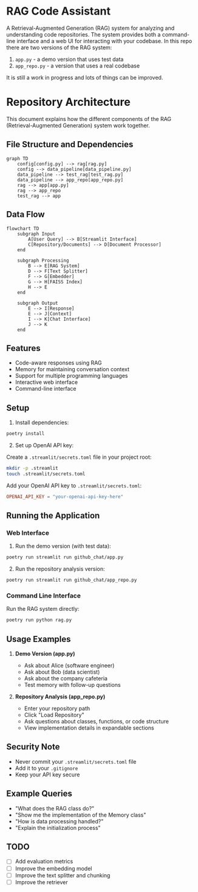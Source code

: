 # RAG Code Assistant

A Retrieval-Augmented Generation (RAG) system for analyzing and understanding code repositories. The system provides both a command-line interface and a web UI for interacting with your codebase. In this repo there are two versions of the RAG system:

1. `app.py` - a demo version that uses test data
2. `app_repo.py` - a version that uses a real codebase

It is still a work in progress and lots of things can be improved.

# Repository Architecture

This document explains how the different components of the RAG (Retrieval-Augmented Generation) system work together.

## File Structure and Dependencies

```mermaid
graph TD
    config[config.py] --> rag[rag.py]
    config --> data_pipeline[data_pipeline.py]
    data_pipeline --> test_rag[test_rag.py]
    data_pipeline --> app_repo[app_repo.py]
    rag --> app[app.py]
    rag --> app_repo
    test_rag --> app
```

## Data Flow

```mermaid
flowchart TD
    subgraph Input
        A[User Query] --> B[Streamlit Interface]
        C[Repository/Documents] --> D[Document Processor]
    end

    subgraph Processing
        B --> E[RAG System]
        D --> F[Text Splitter]
        F --> G[Embedder]
        G --> H[FAISS Index]
        H --> E
    end

    subgraph Output
        E --> I[Response]
        E --> J[Context]
        I --> K[Chat Interface]
        J --> K
    end
```

## Features

- Code-aware responses using RAG
- Memory for maintaining conversation context
- Support for multiple programming languages
- Interactive web interface
- Command-line interface

## Setup

1. Install dependencies:
```bash
poetry install
```

2. Set up OpenAI API key:

Create a `.streamlit/secrets.toml` file in your project root:
```bash
mkdir -p .streamlit
touch .streamlit/secrets.toml
```

Add your OpenAI API key to `.streamlit/secrets.toml`:
```toml
OPENAI_API_KEY = "your-openai-api-key-here"
```

## Running the Application

### Web Interface

1. Run the demo version (with test data):
```bash
poetry run streamlit run github_chat/app.py
```

2. Run the repository analysis version:
```bash
poetry run streamlit run github_chat/app_repo.py
```

### Command Line Interface

Run the RAG system directly:
```bash
poetry run python rag.py
```

## Usage Examples

1. **Demo Version (app.py)**
   - Ask about Alice (software engineer)
   - Ask about Bob (data scientist)
   - Ask about the company cafeteria
   - Test memory with follow-up questions

2. **Repository Analysis (app_repo.py)**
   - Enter your repository path
   - Click "Load Repository"
   - Ask questions about classes, functions, or code structure
   - View implementation details in expandable sections

## Security Note

- Never commit your `.streamlit/secrets.toml` file
- Add it to your `.gitignore`
- Keep your API key secure

## Example Queries

- "What does the RAG class do?"
- "Show me the implementation of the Memory class"
- "How is data processing handled?"
- "Explain the initialization process"

## TODO

- [ ] Add evaluation metrics
- [ ] Improve the embedding model
- [ ] Improve the text splitter and chunking
- [ ] Improve the retriever